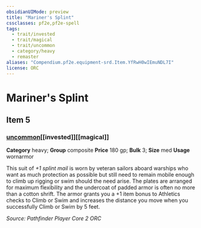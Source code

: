 ```yaml
---
obsidianUIMode: preview
title: "Mariner's Splint"
cssclasses: pf2e,pf2e-spell
tags:
  - trait/invested
  - trait/magical
  - trait/uncommon
  - category/heavy
  - remaster
aliases: "Compendium.pf2e.equipment-srd.Item.YfRwH0wIEmuNDL7I"
license: ORC
---
```

# Mariner's Splint
## Item 5
### [uncommon](uncommon.md "Uncommon Rarity Trait")[[invested]][[magical]]

**Category** heavy; **Group** composite
**Price** 180 gp; 
**Bulk** 3; **Size** med
**Usage** wornarmor

This suit of _+1 splint mail_ is worn by veteran sailors aboard warships who want as much protection as possible but still need to remain mobile enough to climb up rigging or swim should the need arise. The plates are arranged for maximum flexibility and the undercoat of padded armor is often no more than a cotton shrift. The armor grants you a +1 item bonus to Athletics checks to Climb or Swim and increases the distance you move when you successfully Climb or Swim by 5 feet.

*Source: Pathfinder Player Core 2*
*ORC*